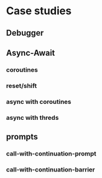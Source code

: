# Case studies

## Debugger

## Async-Await

### coroutines

### reset/shift

### async with coroutines

### async with threds

## prompts

### call-with-continuation-prompt

### call-with-continuation-barrier
